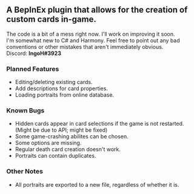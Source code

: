 ## A BepInEx plugin that allows for the creation of custom cards in-game. ##
The code is a bit of a mess right now. I'll work on improving it soon.<br>
I'm somewhat new to C# and Harmony. Feel free to point out any bad conventions or other mistakes that aren't immediately obvious.<br>
Discord: **IngoH#3923**<br>

### Planned Features ###
- Editing/deleting existing cards.
- Add descriptions for card properties.
- Loading portraits from online database.

### Known Bugs ###
- Hidden cards appear in card selections if the game is not restarted. (Might be due to API; might be fixed)
- Some game-crashing abilites can be chosen.
- Some options are missing.
- Regular death card creation doesn't work.
- Portraits can contain duplicates.

### Other Notes ###
- All portraits are exported to a new file, regardless of whether it is.
